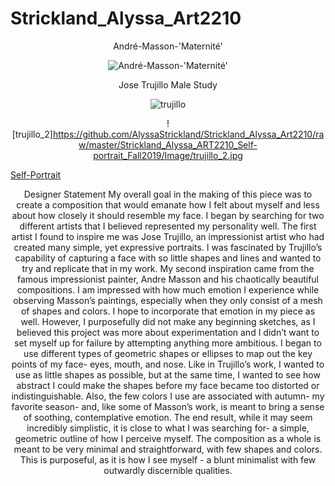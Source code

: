 # Strickland_Alyssa_Art2210

<div align=center>

André-Masson-'Maternité'

![André-Masson-'Maternité'](https://github.com/AlyssaStrickland/Strickland_Alyssa_Art2210/raw/master/Strickland_Alyssa_ART2210_Self-portrait_Fall2019/Image/André-Masson-'Maternité'.jpg)

<div align=left>

<div align=center>

Jose Trujillo Male Study

![trujillo](https://github.com/AlyssaStrickland/Strickland_Alyssa_Art2210/raw/master/Strickland_Alyssa_ART2210_Self-portrait_Fall2019/Image/trujillo.jpg)

<div align=left>

<div align=center>

![trujillo_2]https://github.com/AlyssaStrickland/Strickland_Alyssa_Art2210/raw/master/Strickland_Alyssa_ART2210_Self-portrait_Fall2019/Image/trujillo_2.jpg

<div align=left>

[Self-Portrait](https://alyssastrickland.github.io/Strickland_Alyssa_Art2210/Strickland_Alyssa_ART2210_Self-portrait_Fall2019/Strickland_Alyssa_ART2210_Self-portrait_Fall2019.html)

<div align=center>
Designer Statement
My overall goal in the making of this piece was to create a composition that would emanate how I felt about myself and less about how closely it should resemble my face. I began by searching for two different artists that I believed represented my personality well. The first artist I found to inspire me was Jose Trujillo, an impressionist artist who had created many simple, yet expressive portraits. I was fascinated by Trujillo’s capability of capturing a face with so little shapes and lines and wanted to try and replicate that in my work. My second inspiration came from the famous impressionist painter, Andre Masson and his chaotically beautiful compositions. I am impressed with how much emotion I experience while observing Masson’s paintings, especially when they only consist of a mesh of shapes and colors. I hope to incorporate that emotion in my piece as well. However, I purposefully did not make any beginning sketches, as I believed this project was more about experimentation and I didn’t want to set myself up for failure by attempting anything more ambitious.
I began to use different types of geometric shapes or ellipses to map out the key points of my face- eyes, mouth, and nose. Like in Trujillo’s work, I wanted to use as little shapes as possible, but at the same time, I wanted to see how abstract I could make the shapes before my face became too distorted or indistinguishable. Also, the few colors I use are associated with autumn- my favorite season- and, like some of Masson’s work, is meant to bring a sense of soothing, contemplative emotion.
The end result, while it may seem incredibly simplistic, it is close to what I was searching for- a simple, geometric outline of how I perceive myself. The composition as a whole is meant to be very minimal and straightforward, with few shapes and colors. This is purposeful, as it is how I see myself - a blunt minimalist with few outwardly discernible qualities.
<div align=left>
